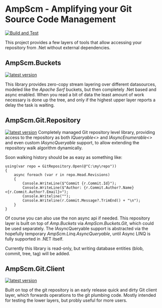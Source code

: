 # AmpScm - Amplifying your Git Source Code Management
[![Build and Test](https://github.com/AmpScm/AmpScm/actions/workflows/msbuild.yml/badge.svg)](https://github.com/AmpScm/AmpScm/actions/workflows/msbuild.yml)

This project provides a few layers of tools that allow accessing your repository from .Net without external dependencies.

## AmpScm.Buckets
[![latest version](https://img.shields.io/nuget/v/AmpScm.Buckets)](https://www.nuget.org/packages/AmpScm.Buckets)

This library provides zero-copy stream layering over different datasources, modeled like the *Apache Serf* buckets, but then completely .Net based and async enabled. When you read a bit of data the least amount of work necessary is done up the tree, and only if the highest upper layer reports a delay the task is waiting.

## AmpScm.Git.Repository
[![latest version](https://img.shields.io/nuget/v/AmpScm.Git.Repository)](https://www.nuget.org/packages/AmpScm.Git.Repository)
Completely managed Git repository level library, providing access to the repository as both *IQueryable<>* and *IAsyncEnumerable<>* and even custom *IAsyncQueryable<T>* support, to allow extending the repository walk algorithm dynamically.
  
Soon walking history should be as easy as something like:
  
    using(var repo = GitRepository.Open(@"C:\my\repo"))
    {
        async foreach (var r in repo.Head.Revisions)
        {
            Console.WriteLine($"Commit {r.Commit.Id}");
            Console.WriteLine($"Author: {r.Commit.Author?.Name} <{r.Commit.Author?.Email}>");
            Console.Writeline("");
            Console.Writeline(r.Commit.Message?.TrimEnd() + "\n");
        }
    }
 
Of course you can also use the non async api if needed. This repository layer is built on top of *Amp.Buckets* via *AmpScm.Buckets.Git*, which could
be used separately. The IAsyncQueryable<T> support is abstracted via the hopefully temporary *AmpScm.Linq.AsyncQueryable*, until Async LINQ is fully
supported in .NET itself.
  
Currently this library is read-only, but writing database entities (blob, commit, tree, tag) will be added.
  
## AmpScm.Git.Client
[![latest version](https://img.shields.io/nuget/v/AmpScm.Git.Client)](https://www.nuget.org/packages/AmpScm.Git.Client)
  
Built on top of the git repository is an early release quick and dirty Git client layer, which forwards operations to the git plumbing code. Mostly
intended for testing the lower layers, but probly useful for more users.
